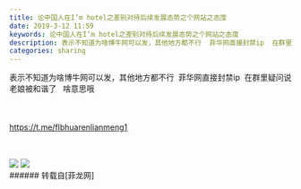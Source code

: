 ```yaml
---
title: 论中国人在I’m hotel之差别对待后续发展态势之个网站之态度
date: 2019-3-12 11:59
keywords: 论中国人在I’m hotel之差别对待后续发展态势之个网站之态度
description: 表示不知道为啥博牛网可以发，其他地方都不行  菲华网直接封禁ip  在群里疑问说老娘被和谐了   啥意思哦https://t.me/flbhuarenlianmeng1
categories: sharing
---
```

<td class="t_f" id="postmessage_3208049">

表示不知道为啥博牛网可以发，其他地方都不行  菲华网直接封禁ip  在群里疑问说老娘被和谐了   啥意思哦<br/>
<br/>
<br/>
<br/>
<a href="https://t.me/flbhuarenlianmeng1" target="_blank">https://t.me/flbhuarenlianmeng1</a><br/>
<br/>
<br/>

<img aid="1110057" data-cf-modified-afa3252763470655e0dddba3-="" file="data/attachment/forum/201903/12/115801jdbxefdbdal8j75o.jpg.thumb.jpg" id="aimg_1110057" inpost="1" onclick="" onmouseover="" src="http://www.flw.ph/data/attachment/forum/201903/12/115801jdbxefdbdal8j75o.jpg" style="cursor:pointer" zoomfile="data/attachment/forum/201903/12/115801jdbxefdbdal8j75o.jpg"/>



<img aid="1110056" data-cf-modified-afa3252763470655e0dddba3-="" file="data/attachment/forum/201903/12/115754gyjcee0uwjysr1j9.jpg.thumb.jpg" id="aimg_1110056" inpost="1" onclick="" onmouseover="" src="http://www.flw.ph/data/attachment/forum/201903/12/115754gyjcee0uwjysr1j9.jpg" style="cursor:pointer" zoomfile="data/attachment/forum/201903/12/115754gyjcee0uwjysr1j9.jpg"/>


<br/>
</td>
###### 转载自[菲龙网]